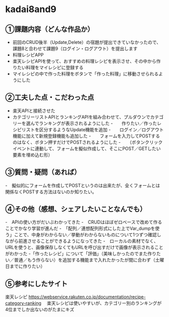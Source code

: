 # kadai8and9
## ①課題内容（どんな作品か）
- 前回のCRUD後半（Update,Delete）の宿題が提出できていなかったので、課題8と合わせて課題9（ログイン・ログアウト）を提出します
- 料理レシピAPP
- 楽天レシピAPIを使って、おすすめの料理レシピを表示させ、その中から作りたい料理をマイレシピに登録する
- マイレシピの中で作った料理をボタンで「作った料理」に移動させられるようにした

## ②工夫した点・こだわった点
- 楽天APIと接続させた
- カテゴリーリストAPIとランキングAPIを組み合わせて、プルダウンでカテゴリーを選んでランキングが表示されるようにした
-　　作りたい／作ったレシピリストを区分するようなUpdate機能を追加
-　　ログイン／ログアウト機能に加えて新規登録機能も追加した
-　　フォームを入力してPOSTするのはなく、ボタン押すだけでPOSTされるようにした
-　　（ボタンクリックイベントに連動して、フォームを擬似作成して、そこにPOST／GETしたい要素を埋め込む形）

## ③質問・疑問（あれば）
-　擬似的にフォームを作成してPOSTというのは出来たが、全くフォームとは関係なくPOSTする方法はないのか知りたい。 

## ④その他（感想、シェアしたいことなんでも）
-　APIの使い方がだいぶわかってきた
-　CRUDはほぼゼロベースで改めて作ることでかなり学習が進んだ
-　「配列／連想配列形式にした上でVar_dumpを使う」ことで、中身がわからない／挙動がわからないものについて1つずつ確認しながら前進させることができるようになってきた
-　ローカルの素材でなく、URLを使うと、画像保存しなくてもURLを呼び出すだけで画像が表示されることがわかった
-「作ったレシピ」について「評価」（美味しかったのでまた作りたい／普通／もう作らない）を追加する機能まで入れたかったが間に合わず（土曜日までに作りたい）

## ⑤参考にしたサイト
楽天レシピ
https://webservice.rakuten.co.jp/documentation/recipe-category-ranking
　楽天レシピは使いやすいが、カテゴリー別のランキングが4位までしか出ないのがたまにキズ
 

